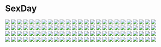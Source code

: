 # SexDay
![](https://konachan.com/jpeg/1ae9efd39b638a3c700ade1d5991cb47/Konachan.com%20-%20286308%20barefoot%20bed%20black_hair%20blue_eyes%20blush%20breasts%20censored%20game_cg%20ishikei%20long_hair%20love3%20navel%20nipples%20nude%20pink_hair%20pussy%20red_eyes%20short_hair.jpg)
![](https://konachan.com/image/251821e3f01f12f2b6447e2793bc242b/Konachan.com%20-%2011081%20azuki_%28munekyun_heart_de_koishiteru%29%20idumi_%28munekyun_heart_de_koishiteru%29%20komorebi_ni_yureru_tamashii_no_koe%20munekyun_heart_de_koishiteru%20tagme.jpg)
![](https://konachan.com/image/99469bcedca44cfc5803ce99c7b4fb33/Konachan.com%20-%20116466%20breasts%20dragon%27s_crown%20hat%20nipples%20ookami_yuuki%20sorceress_%28dragon%27s_crown%29.jpg)
![](https://konachan.com/image/dd2573f6a04f07f42a7e7b3ed8395819/Konachan.com%20-%2075399%20aqua_eyes%20black_hair%20fabled_grimro%20shintani_tsushiya%20wings%20yu-gi-oh.jpg)
![](https://konachan.com/image/59036a224856144c247aea07a0dcdbd1/Konachan.com%20-%2075380%20brown_eyes%20brown_hair%20fuyuno_haruaki%20headphones%20long_hair.jpg)
![](https://konachan.com/image/59d06f4303f8dcee696cd16a862f5427/Konachan.com%20-%208661%20kanon%20sawatari_makoto.jpg)
![](https://konachan.com/image/b498aa7bb03175fee84507cf4b7a14f1/Konachan.com%20-%20264266%20ass%20gegege_no_kitaro%20kirewisha%20neko_musume%20panties%20pointed_ears%20purple_hair%20short_hair%20spread_legs%20underwear%20upskirt%20white%20yellow_eyes.jpg)
![](https://konachan.com/image/d6ddb169dc150a816416bb0a06ac2fbb/Konachan.com%20-%206603%20izumi_konata%20lucky_star%20school_swimsuit%20swimsuit.jpg)
![](https://konachan.com/jpeg/6fc4156990628874ad830d036f7ddf7b/Konachan.com%20-%20101233%20dark%20game_cg%20hulotte%20nobody%20scenic%20with_ribbon.jpg)
![](https://konachan.com/image/857f9b4c7bd8101575289ee68e9b87a7/Konachan.com%20-%2077727%20bed%20book%20brown_hair%20green_eyes%20idolmaster%20instrument%20pajamas%20piano%20short_hair%20takatsuki_yayoi.jpg)
![](https://konachan.com/image/01077c3ec62e37d0047499742f2a651f/Konachan.com%20-%20226869%20anus%20ass%20blue_eyes%20blue_hair%20blush%20boots%20breasts%20cum%20fumihiko%20long_hair%20nipples%20panties%20penis%20pokemon%20sex%20tears%20thighhighs%20underwear%20wristwear.jpg)
![](https://konachan.com/image/7660831a12aa498884d992e9064e60aa/Konachan.com%20-%20292720%20aqua_eyes%20aqua_hair%20autumn%20hatsune_miku%20ikushima%20leaves%20long_hair%20ofuda%20skirt%20thighhighs%20twintails%20vocaloid%20zettai_ryouiki.jpg)
![](https://konachan.com/image/366735491a708c374fcf5a20dd732f8b/Konachan.com%20-%20263264%20black_hair%20blush%20breasts%20brown_eyes%20censored%20cleavage%20cum%20idolmaster%20long_hair%20nipples%20nopan%20ponytail%20pubic_hair%20pussy%20see_through%20skirt%20tie.jpg)
![](https://konachan.com/jpeg/8f7095540b96e47c6a88ebabae3a2ab3/Konachan.com%20-%20269268%20aqua_eyes%20barefoot%20bow%20braids%20clouds%20dress%20gray_hair%20long_hair%20original%20petals%20reflection%20sky%20sutorora%20water.jpg)
![](https://konachan.com/image/030644ed0b575c1f93750ba818537ed1/Konachan.com%20-%20234669%20birijian%20building%20flowers%20forest%20grass%20night%20nobody%20scenic%20snow%20snowman%20summer%20touhou%20tree.jpg)
![](https://konachan.com/image/edc2e3b846d5b0cc1ce50ab73b40a27d/Konachan.com%20-%20160657%202girls%20blush%20hatsune_miku%20hug%20kagamine_rin%20o_daizen%20school_uniform%20tie%20vocaloid.jpg)
![](https://konachan.com/image/1598fae1d33a92d5937e98c1d4732daf/Konachan.com%20-%20128601%20boots%20hijiri_byakuren%20kuro_suto_sukii%20long_hair%20pantyhose%20touhou%20yellow_eyes.jpg)
![](https://konachan.com/jpeg/9bfe2bdb9655f9384c4ac7e9162a34a0/Konachan.com%20-%20297330%20animal_ears%20ass%20bikini_top%20blush%20brown_eyes%20brown_hair%20gloves%20mousegirl%20original%20pantyhose%20ponytail%20red%20sideboob%20tail%20yomu_%28sgt_epper%29.jpg)
![](https://konachan.com/image/035452f1d249ec6bc12c9b36e90a3b4f/Konachan.com%20-%204977%20ai_yori_aoshi%20animal_ears%20blue_hair%20blush%20catgirl%20sakuraba_aoi%20vector.jpg)
![](https://konachan.com/image/768f15c5f66e152907aed2eb081a3157/Konachan.com%20-%20132715%20idolmaster%20miura_azusa.jpg)
![](https://konachan.com/image/0cb4626acabf19b3d28496841be3992c/Konachan.com%20-%20259849%20blonde_hair%20blue_eyes%20braids%20hinoka%20original%20pantyhose%20park%20scarf%20school_uniform%20winter.jpg)
![](https://konachan.com/jpeg/552eaa4112d963c4a5279dc0b018f571/Konachan.com%20-%20288711%20blonde_hair%20blue_eyes%20cute_cute_cuties%20nude%20pussy%20short_hair%20tagme_%28artist%29%20tagme_%28character%29%20uncensored.jpg)
![](https://konachan.com/image/be72884cb8fa6ec2bf65a5f301657f72/Konachan.com%20-%20182714%202girls%20bou_nin%20clouds%20long_hair%20original%20scenic%20school_uniform%20short_hair%20skirt%20sky%20stars%20thighhighs%20water.jpg)
![](https://konachan.com/image/234987e27967b0622425fe3322be7bdd/Konachan.com%20-%2018278%20all_male%20jin%20male%20polychromatic%20samurai_champloo.jpg)
![](https://konachan.com/jpeg/c482b41fc43e3a1b8249ca72918effaf/Konachan.com%20-%2086197%202girls%20blush%20chibi%20demon%20hat%20koakuma%20patchouli_knowledge%20sleeping%20touhou%20uruc.jpg)
![](https://konachan.com/image/178cea4587a6dbfff81144dab207f62c/Konachan.com%20-%20148371%20araragi_yumeno%20kitto_todoku_sumiwataru_asairo_yori_mo%20kumigami_hiyo%20nipples%20nude%20waka.jpg)
![](https://konachan.com/image/2e300b124d870cdec2e9583134ce9026/Konachan.com%20-%2067028%20black_hair%20blue_eyes%20blush%20headdress%20school_uniform%20short_hair%20skirt%20to_aru_kagaku_no_railgun%20to_aru_majutsu_no_index%20uiharu_kazari.jpg)
![](https://konachan.com/image/df5de8b2abc49e0b621d512bfe9e3bae/Konachan.com%20-%2053456%20blue_hair%20chibi%20hatsune_miku%20headphones%20polychromatic%20thighhighs%20twintails%20vocaloid%20white.jpg)
![](https://konachan.com/image/2881f532003eb641956dbd7faceefef7/Konachan.com%20-%2033228%20blonde_hair%20comic_party%20short_hair%20tsukamoto_chisa.jpg)
![](https://konachan.com/image/59c6209da877fa7401c0bc3cb03bb2b7/Konachan.com%20-%2024747%202girls%20blonde_hair%20blue_eyes%20braids%20brown_hair%20fate_%28series%29%20gloves%20green_eyes%20long_hair%20saber%20short_hair%20sword%20tohsaka_rin%20type-moon%20weapon.jpg)
![](https://konachan.com/image/020109fab7f13c718c654e9182da1e09/Konachan.com%20-%20275339%20blonde_hair%20blue_eyes%20blush%20breasts%20lactation%20nipples%20original%20pointed_ears%20yui.h.jpg)
![](https://konachan.com/jpeg/19d3d1ee842c04dde3cf0c8dc6bfa520/Konachan.com%20-%20212672%20animal%20beach%20bikini%20cat%20cat_smile%20clouds%20dejiko%20eva-01%20group%20gun%20k-on%21%20kantoku%20loli%20madara%20scan%20sky%20summer%20swim_ring%20swimsuit%20umbrella%20water%20weapon.jpg)
![](https://konachan.com/image/61dc252d9251b4d7ef5d8b43d68a28e7/Konachan.com%20-%2047963%20akiyama_mio%20ddal%20group%20guitar%20hirasawa_yui%20instrument%20k-on%21%20kotobuki_tsumugi%20microphone%20tainaka_ritsu.jpg)
![](https://konachan.com/image/c71f1c54a3f7fa81949677608dec5275/Konachan.com%20-%20202307%20brown_hair%20choker%20dualscreen%20hat%20kari_kenji%20long_hair%20night%20original%20sky%20stars.jpg)
![](https://konachan.com/image/97b6ed502fac9707110427178ea99ecc/Konachan.com%20-%20189695%20blue_eyes%20boots%20bow%20gray_hair%20karesuki%20original%20paper%20school_uniform%20short_hair%20wristwear.jpg)
![](https://konachan.com/image/c3631d37c5f30016a5ef397ae358935d/Konachan.com%20-%2062103%20ef%20shindou_chihiro.jpg)
![](https://konachan.com/image/abf1abfe66d669562e87e585cf281be3/Konachan.com%20-%2058009%202girls%20flandre_scarlet%20muranisaki%20remilia_scarlet%20touhou%20vampire.jpg)
![](https://konachan.com/image/9bc3ce4745b0a3bb094fe209b85012fe/Konachan.com%20-%20262176%20brown_hair%20cherry_blossoms%20close%20flowers%20green_eyes%20kazuharu_kina%20long_hair%20original%20school_uniform%20signed%20tie.jpg)
![](https://konachan.com/jpeg/eee9ff965bf6b070829b55ca9798bef0/Konachan.com%20-%20241261%20aqua_eyes%20bed%20blush%20bow%20cropped%20eromanga-sensei%20gray_hair%20izumi_sagiri%20loli%20long_hair%20swordsouls%20wink.jpg)
![](https://konachan.com/image/d4d8ef299ed35f40ef1b5304e7284870/Konachan.com%20-%20155630%20blonde_hair%20blue_eyes%20boots%20chikuwa_%28rinka%29%20crossover%20gloves%20hat%20link_%28zelda%29%20nintendo%20pikachu%20pointed_ears%20pokemon%20sleeping%20super_smash_bros..jpg)
![](https://konachan.com/image/ba4850a6f94cc848673c388e903b0337/Konachan.com%20-%20304160%20animal%20animal_ears%20bell%20blonde_hair%20cherry_blossoms%20flowers%20fox%20foxgirl%20japanese_clothes%20kimono%20loli%20long_hair%20orange_eyes%20original%20tail%20umika35.jpg)
![](https://konachan.com/jpeg/e7a5f6c529b104abce0979ed107f5f84/Konachan.com%20-%20170840%20blonde_hair%20flandre_scarlet%20hat%20loli%20red_eyes%20short_hair%20skirt%20socks%20tagme_%28artist%29%20teddy_bear%20touhou%20transparent%20vampire%20wings.jpg)
![](https://konachan.com/image/cdaab8dca9e5a2a9081b61c4a45290ff/Konachan.com%20-%20234589%20aliasing%20blue_hair%20blush%20bra%20cape%20dress%20flowers%20food%20gloves%20green_eyes%20group%20long_hair%20petals%20ponytail%20red_hair%20rubi_rapis%20short_hair%20tree%20underwear.jpg)
![](https://konachan.com/image/f3c5f58d67c7a6dc2195ec0c3a683367/Konachan.com%20-%2072969%20beatrice%20umineko_no_naku_koro_ni.jpg)
![](https://konachan.com/image/f1f5eade45474582d8b643085a0ea1bf/Konachan.com%20-%2097811%20blue_hair%20boots%20chain%20freezing%20gray_hair%20group%20logo%20long_hair%20panties%20ponytail%20red_hair%20scythe%20sword%20twintails%20underwear%20watermark%20weapon%20zoom_layer.jpg)
![](https://konachan.com/jpeg/cc643a5699bb798ee65d157188e4a505/Konachan.com%20-%20145847%20am24%20blonde_hair%20green%20green_eyes%20mizuhashi_parsee%20pointed_ears%20short_hair%20third-party_edit%20touhou.jpg)
![](https://konachan.com/jpeg/0d5990b0473ea2b6ba1ee854746c8aea/Konachan.com%20-%2066270%202girls%20blush%20futaba_miwa%20hakurei_reimu%20headdress%20japanese_clothes%20miko%20scan%20shoujo_ai%20touhou%20wink%20yakumo_yukari.jpg)
![](https://konachan.com/image/71339c9182b949a4e91188f233ba7dab/Konachan.com%20-%20202151%203d%20blonde_hair%20brown_eyes%20choker%20close%20i74%20long_hair%20original%20realistic%20tattoo%20wristwear.jpg)
![](https://konachan.com/jpeg/17474199f7b4232c565fc48c6c127508/Konachan.com%20-%20262284%202girls%20bow%20braids%20chien_zero%20clouds%20flowers%20girls_frontline%20gloves%20gray_hair%20long_hair%20pink_hair%20red_eyes%20ruins%20skirt%20sky%20uniform%20wink.jpg)
![](https://konachan.com/jpeg/516cd13df3c93003deb662a2e1d773ca/Konachan.com%20-%20210524%20ensemble_%28company%29%20game_cg%20hiiragi_mio%20kimishima_ao%20koi_suru_kimochi_no_kasanekata%20long_hair%20school_uniform%20skirt%20stockings%20thighhighs%20twintails.jpg)
![](https://konachan.com/image/2a0b75ad79048f0d881e7fad2c38d11e/Konachan.com%20-%20251757%20aruken%20building%20city%20clouds%20grass%20nobody%20original%20scenic%20sky%20sunset%20tree.jpg)
![](https://konachan.com/image/658b215919d975bbb4b7432524e225b3/Konachan.com%20-%2036786%20asahina_mikuru%20asakura_ryouko%20fang%20jpeg_artifacts%20maid%20nagato_yuki%20school_uniform%20suzumiya_haruhi%20suzumiya_haruhi_no_yuutsu%20tsuruya.jpg)
![](https://konachan.com/jpeg/7577d37f38a167ef35a6ccea050c8b60/Konachan.com%20-%20272947%20flowers%20hanako151%20long_hair%20night%20signed%20skirt%20sky%20stars%20vocaloid%20xin_hua.jpg)
![](https://konachan.com/image/5cc0aacc8534605e4dd7eada7fc7493a/Konachan.com%20-%20144657%20ass%20barefoot%20blonde_hair%20blush%20campione%21%20drink%20erica_blandelli%20long_hair%20megami%20no_bra%20panties%20purple_eyes%20scan%20topless%20underwear.jpg)
![](https://konachan.com/image/e096ae0de47ae40db04dc48d66ede657/Konachan.com%20-%20132875%20idolmaster%20kisaragi_chihaya.jpg)
![](https://konachan.com/jpeg/5346c1f00c9837e4b4d96adaa57ea3bb/Konachan.com%20-%2029903%20black%20mitama_mayo%20sayonara_zetsubou_sensei%20vector.jpg)
![](https://konachan.com/image/efdaa728c32c44990d2ad7b323c82f9b/Konachan.com%20-%2097031%20gloves%20green_eyes%20green_hair%20hatsune_miku%20long_hair%20scarf%20thighhighs%20tie%20twintails%20vocaloid.jpg)
![](https://konachan.com/image/02324e97b1eb4decb61127aaf363d1f6/Konachan.com%20-%20217051%20black_hair%20ideolo%20luo_tianyi%20skirt%20thighhighs%20vocaloid%20vocaloid_china.jpg)
![](https://konachan.com/image/d026fc9b6a1dc090c3575d1ccf28462d/Konachan.com%20-%20129208%20hatsune_miku%20miku_append%20shikaji_kashikai%20vocaloid.jpg)
![](https://konachan.com/image/fe81d75472286aa1b4b7c0f70978879e/Konachan.com%20-%20112701%20black_hair%20blue_eyes%20breasts%20cleavage%20hidan_no_aria%20hotogi_shirayuki%20japanese_clothes%20kanzaki_h_aria%20pink_hair%20red_eyes%20yukata.jpg)
![](https://konachan.com/jpeg/24014821297a5f8bda7c51761ee779bc/Konachan.com%20-%20122073%20blush%20breasts%20censored%20cum%20game_cg%20hinamatsuri_touko%20izayoi_asuka%20nipples%20nude%20penis%20pussy%20red_hair%20sex%20yume_miru_tsuki_no_lunalutia.jpg)
![](https://konachan.com/image/fe04a82878ed693d64b14aabcb3a75fd/Konachan.com%20-%20166216%20blue_hair%20building%20city%20clouds%20coic0214%20hatsune_miku%20long_hair%20petals%20rooftop%20school_uniform%20skirt%20sky%20socks%20twintails%20vocaloid.jpg)
![](https://konachan.com/image/7d31dbe78da59c598ac72929c0157f3c/Konachan.com%20-%2012002%20iizuki_tasuku%20pink_hair%20towel.jpg)
![](https://konachan.com/image/16c3d63d0badd469dae9b20d05ee116d/Konachan.com%20-%2016476%20hiiragi_kagami%20hiiragi_tsukasa%20izumi_konata%20lucky_star%20takara_miyuki.jpg)
![](https://konachan.com/jpeg/593f2ffa6e06b0c5bd587b79224a34ae/Konachan.com%20-%20141182%20black_hair%20book%20bow%20game_cg%20goka_michiru%20headband%20male%20pantyhose%20purple_eyes%20ribbons%20school_uniform%20shackles%20shishigatani_ushio%20yellow_eyes.jpg)
![](https://konachan.com/jpeg/83d4e0fb921b48c06a5a010e4a8afcbf/Konachan.com%20-%20276324%202girls%20ass%20bikini%20blush%20cameltoe%20erect_nipples%20hoto_cocoa%20maid%20navel%20purple_eyes%20sideboob%20swimsuit%20tattoo%20thighhighs%20underboob%20white%20yellow_eyes.jpg)
![](https://konachan.com/jpeg/776e9367d55d666f9c137e5a79a2e493/Konachan.com%20-%20269815%20bed%20blonde_hair%20blush%20breasts%20collar%20dark_skin%20game_cg%20nipples%20nude%20penis%20pubic_hair%20pussy%20sex%20short_hair%20tagme_%28artist%29%20tears%20uncensored%20yellow_eyes.jpg)
![](https://konachan.com/image/7e479462dde99f195a74ee36800a8024/Konachan.com%20-%20136536%20aikawa_ayumu%20blush%20breasts%20haruna_%28kore_wa_zombie_desu_ka%3F%29%20kore_wa_zombie_desu_ka%3F%20kyoko_%28kore_wa_zombie_desu_ka%3F%29%20maelstrom%20mameshiba%20nipples%20tagme.jpg)
![](https://konachan.com/jpeg/1659e96f33ac54c5a9312b984d4cf412/Konachan.com%20-%20253453%20blonde_hair%20blush%20breasts%20close%20erect_nipples%20game_cg%20green_eyes%20gym_uniform%20navel%20no_bra%20oozora_itsuki%20short_hair%20underboob%20wet%20yuuri_shachi.jpg)
![](https://konachan.com/image/96fc7d486f6ed8719170da887782442d/Konachan.com%20-%20119484%20animal_ears%20black_hair%20brown_hair%20catgirl%20hirasawa_yui%20kirisawa_saki%20k-on%21%20nakano_azusa%20school_uniform%20tail.jpg)
![](https://konachan.com/jpeg/44b825d27ef8f99185ed0c7c7715dcd0/Konachan.com%20-%20188595%20beach%20brown_hair%20loli%20original%20school_swimsuit%20sky%20swimsuit%20takoyaki_%28roast%29%20twintails.jpg)
![](https://konachan.com/image/e5101143dbba1369972f1b2990fed6a5/Konachan.com%20-%2048158%202girls%20blonde_hair%20blue_eyes%20lolita_fashion%20red_eyes%20rozen_maiden%20shinku%20suigintou%20twintails%20white_hair%20wings%20yoru_%28xueyinye%29.jpg)
![](https://konachan.com/jpeg/05034f52970d115b18b0fdc8578469d9/Konachan.com%20-%2081934%20ama_ane%20beach%20bikini%20breasts%20clouds%20game_cg%20kikurage%20nipples%20peassoft%20swimsuit%20topless%20water%20yashima_otome.jpg)
![](https://konachan.com/image/ca944a2c01f36fe43c3467b0538c997f/Konachan.com%20-%20183320%20building%20car%20gom_jabbar%20nobody%20original%20scenic.jpg)
![](https://konachan.com/image/ffb3cedb265043bdd785f053fadf6326/Konachan.com%20-%20214250%20blue_hair%20bow%20dress%20hc%20long_hair%20original%20purple_eyes%20wings.jpg)
![](https://konachan.com/jpeg/616ccc4c18f3e3045f7381a181f9ef1e/Konachan.com%20-%2095076%20animal_ears%20black_hair%20blue_eyes%20bomi%20breasts%20game_cg%20kajiki_aiko%20maid%20nipples%20no_pantsu%21%21%20tail.jpg)
![](https://konachan.com/image/583d797d7345bd79651c018cf2bcf345/Konachan.com%20-%2051208%20chii%20chobits%20tagme%20yuzuki.jpg)
![](https://konachan.com/image/3aed6b30bc65f3f1a318ca53d994320e/Konachan.com%20-%20286880%20aliasing%20bakemonogatari%20black_hair%20book%20brown_eyes%20kanbaru_suruga%20monogatari_%28series%29%20nude%20short_hair%20tagme_%28artist%29.jpg)
![](https://konachan.com/jpeg/0136a529c6ef51972b9c641aefa2d353/Konachan.com%20-%20189891%20d-fragments%20hasshin_kaisen%20sakai_tama%20twintails.jpg)
![](https://konachan.com/image/093df2ef9316496060c90cf7741c32d9/Konachan.com%20-%20200331%20dress%20ekao%20group%20harumi_kajika%20harumi_sawara%20harumi_shinju%20kamishiro_sui%20kasukabe_haru%20kuonji_shizuka%20nonohara_hime%20pantyhose%20thighhighs%20usuta_sumire.jpg)
![](https://konachan.com/image/81028f5885ea6871bd9c1e027414e2ff/Konachan.com%20-%2091135%20armor%20ass%20blue_eyes%20blue_hair%20hattori_junko%20ichiban_ushiro_no_daimaou%20katana%20sword%20tagme%20weapon.jpg)
![](https://konachan.com/image/c275b1a0c2c1464afde6d242863c4481/Konachan.com%20-%2073284%20akiyama_mio%20censored%20hirasawa_yui%20k-on%21%20kotobuki_tsumugi%20nakano_azusa%20nipples%20nude%20pussy%20tainaka_ritsu.jpg)
![](https://konachan.com/jpeg/59767026738f0fd0ea07d868eb16c217/Konachan.com%20-%20217505%20blush%20breast_hold%20breasts%20cleavage%20erect_nipples%20game_cg%20harukaze_sensation%21%20ko%7Echa%20long_hair%20miyatsuki_haruka%20nude%20pink_eyes%20pink_hair%20towel%20wet.jpg)
![](https://konachan.com/jpeg/6abbb6e810d49281c2eb40822bb69525/Konachan.com%20-%20295191%20barefoot%20bra%20breast_hold%20breasts%20brown_hair%20calendar%20glasses%20kozue_akari%20nipples%20original%20panties%20petals%20ponytail%20skirt%20skirt_lift%20underwear%20waifu2x.jpg)
![](https://konachan.com/jpeg/24bc66d625f687de3c715d547ebe75ca/Konachan.com%20-%20230572%20animal%20dress%20fish%20long_hair%20nanomortis%20original%20polychromatic%20scarf.jpg)
![](https://konachan.com/jpeg/d8fe70cae87c072c047d7c307a7d3c1b/Konachan.com%20-%20172792%202girls%20apple%20blue_eyes%20blue_hair%20flowers%20food%20fruit%20miki_sayaka%20ponytail%20red_eyes%20red_hair%20ribbons%20rose%20sakura_kyouko%20skirt%20thighhighs%20weapon.jpg)
![](https://konachan.com/image/a150a4b14712e1bcf8682325b58e4d7d/Konachan.com%20-%20148979%20cherry_blossoms%20flowers%20hoshiguma_yuugi%20mizuhashi_parsee%20nekominase%20torii%20touhou.jpg)
![](https://konachan.com/image/c51e450b70e47cd9296e25273c1cc53d/Konachan.com%20-%20189927%202girls%20breasts%20cleavage%20hakurei_reimu%20japanese_clothes%20kirisame_marisa%20kuroki_mashiro%20miko%20petals%20touhou%20undressing%20witch.jpg)
![](https://konachan.com/jpeg/9489a38f3ef6d5bcd4ce760f927cb19b/Konachan.com%20-%20108066%20food%20game_console%20glasses%20goggles%20headphones%20kneehighs%20mashiko%20original%20pocky%20school_uniform.jpg)
![](https://konachan.com/image/0e56336e0a9dba2a16b33d9ff2981946/Konachan.com%20-%2090225%20christmas%20tagme.jpg)
![](https://konachan.com/image/c6823f77169905b75516e63ce60ccc19/Konachan.com%20-%2064892%20tagme.jpg)
![](https://konachan.com/jpeg/3b70c637b076f57e348ffb8816d85fe8/Konachan.com%20-%20246004%20amami_haruka%20boots%20brown_hair%20dress%20garter%20gloves%20green_eyes%20idolmaster%20idolmaster_million_live%21%20microphone%20short_hair%20tagme_%28artist%29.jpg)
![](https://konachan.com/image/2209faedb2dafe9a179066da7a856f55/Konachan.com%20-%20165506%20group%20gumi%20hatsune_miku%20kagamine_len%20kagamine_rin%20male%20megurine_luka%20polychromatic%20vocaloid%20weapon.jpg)
![](https://konachan.com/image/68a9d0d09b534a3d929df949ed1d6c4a/Konachan.com%20-%20144954%20blush%20breasts%20censored%20hat%20long_hair%20nipples%20patchouli_knowledge%20penis%20purple_hair%20sex%20stockings%20sugiyuu%20thighhighs%20touhou.jpg)
![](https://konachan.com/jpeg/1c9c7322ec6be4dd16cba6611d67894b/Konachan.com%20-%20227674%20bra%20breast_hold%20breasts%20brown_hair%20cleavage%20game_cg%20green_eyes%20inosaki_mako%20long_hair%20mochizuki_nozomu%20panties%20ponytail%20underwear.jpg)
![](https://konachan.com/jpeg/ddc0b6489116e70e7a10c6a2a04e0c48/Konachan.com%20-%2072508%20hirasawa_yui%20k-on%21.jpg)
![](https://konachan.com/jpeg/19da6c9e20a9fd811eac94846ccc8884/Konachan.com%20-%20269323%20ass%20beach%20bikini%20black_hair%20blue_eyes%20blush%20cameltoe%20close%20fate_grand_order%20fate_%28series%29%20long_hair%20open_shirt%20swimsuit%20water%20zamudelin.jpg)
![](https://konachan.com/jpeg/911785b5c2a0dc98ef879432e5892ba7/Konachan.com%20-%20209444%20alice_third_macy%20cropped%20cube%20kantoku%20koi_suru_kanojo_no_bukiyou_na_butai%20scan.jpg)
![](https://konachan.com/jpeg/637fc369c61a1a23d64894c08e63cbfd/Konachan.com%20-%20149137%20game_cg%20maou_to_odore%21_code%3Aarcana%20pointed_ears.jpg)
![](https://konachan.com/image/21246bc6bb44bbd4cd77056cf8b297f6/Konachan.com%20-%2050672%20itou_noiji%20melissa_seraphy%20wagamama_capriccio.jpg)
